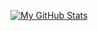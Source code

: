 [![My GitHub Stats](https://github-readme-stats.vercel.app/api/?username=mfahdaz&count_private=true&theme=tokyonight&showicons=true)]()
